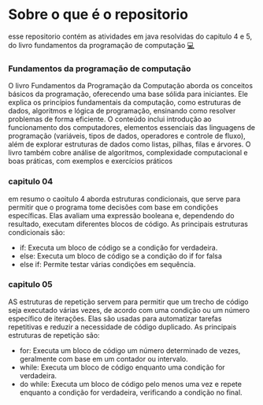 # Sobre o que é o repositorio

esse repositorio contém as atividades em java resolvidas do capitulo 4 e 5, do livro fundamentos da programação de computação [💻](https://drive.google.com/file/d/1MWTShjGeyGTPoeVImLhxFDcUYBNt2bAB/view?usp=classroom_web&authuser=0)

### Fundamentos da programação de computação

O livro Fundamentos da Programação da Computação aborda os conceitos básicos da programação, oferecendo uma base sólida para iniciantes. Ele explica os princípios fundamentais da computação, como estruturas de dados, algoritmos e lógica de programação, ensinando como resolver problemas de forma eficiente. O conteúdo inclui introdução ao funcionamento dos computadores, elementos essenciais das linguagens de programação (variáveis, tipos de dados, operadores e controle de fluxo), além de explorar estruturas de dados como listas, pilhas, filas e árvores. O livro também cobre análise de algoritmos, complexidade computacional e boas práticas, com exemplos e exercícios práticos

### capitulo 04

em resumo o caoitulo 4 aborda estruturas condicionais, que serve para permitir que o programa tome decisões com base em condições específicas. Elas avaliam uma expressão booleana e, dependendo do resultado, executam diferentes blocos de código. As principais estruturas condicionais são:

- if: Executa um bloco de código se a condição for verdadeira.
- else: Executa um bloco de código se a condição do if for falsa
- else if:  Permite testar várias condições em sequência.

### capitulo 05

AS estruturas de repetição servem para permitir que um trecho de código seja executado várias vezes, de acordo com uma condição ou um número específico de iterações. Elas são usadas para automatizar tarefas repetitivas e reduzir a necessidade de código duplicado. As principais estruturas de repetição são:

- for:  Executa um bloco de código um número determinado de vezes, geralmente com base em um contador ou intervalo.
- while: Executa um bloco de código enquanto uma condição for verdadeira.
- do while: Executa um bloco de código pelo menos uma vez e repete enquanto a condição for verdadeira, verificando a condição no final.

